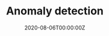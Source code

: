 ---
date: "2020-08-06T00:00:00Z"
external_link: https://htmlpreview.github.io/?https://raw.githubusercontent.com/egeminiani/anomaly-detection/master/AnomalyDetectionRMD.html
image:
  focal_point: Smart
summary: Classification of the operational states of a wastewater treatment plant through clustering (hierarchical, partitioning, model-based, and modal clustering), hidden Markov models, and dimension reduction methods.
tags:
- anomaly detection
- clustering
- predictive maintenance 
- dimension reduction
- time series
title: Anomaly detection
---